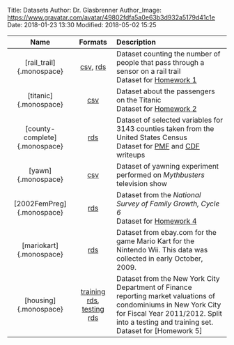 Title: Datasets
Author: Dr. Glasbrenner
Author_Image: https://www.gravatar.com/avatar/49802fdfa5a0e63b3d932a5179d41c1e
Date: 2018-01-23 13:30
Modified: 2018-05-02 15:25

| Name                          | Formats                                                            | Description                                                                                                                                                                                                       |
| :----------------------:      | :-----------------------------------------------:                  | :--------------------------------------------------------------------------------------------------------------                                                                                                   |
| [rail_trail]{.monospace}      | [csv][rail-csv], [rds][rail-rds]                                   | Dataset counting the number of people that pass through a sensor on a rail trail <br> Dataset for [Homework 1]                                                                                                    |
| [titanic]{.monospace}         | [csv][rail-csv]                                                    | Dataset about the passengers on the Titanic <br> Dataset for [Homework 2]                                                                                                                                         |
| [county-complete]{.monospace} | [rds][county-complete-rds]                                         | Dataset of selected variables for 3143 counties taken from the United States Census <br> Dataset for [PMF] and [CDF] writeups                                                                                     |
| [yawn]{.monospace}            | [csv][yawn-csv]                                                    | Dataset of yawning experiment performed on *Mythbusters* television show                                                                                                                                          |
| [2002FemPreg]{.monospace}     | [rds][nsfg6-rds]                                                   | Dataset from the *National Survey of Family Growth, Cycle 6* <br>  Dataset for [Homework 4]                                                                                                                       |
| [mariokart]{.monospace}       | [rds][mariokart-rds]                                               | Dataset from ebay.com for the game Mario Kart for the Nintendo Wii. This data was collected in early October, 2009.                                                                                               |
| [housing]{.monospace}         | [training rds][housing-train-rds], [testing rds][housing-test-rds] | Dataset from the New York City Department of Finance reporting market valuations of condominiums in New York City for Fiscal Year 2011/2012. Split into a testing and training set. <br> Dataset for [Homework 5] |

[rail-csv]:            /files/datasets/rail_trail.csv
[rail-rds]:            /files/datasets/rail_trail.rds
[titanic-csv]:         /files/datasets/titanic_dataset.csv
[county-complete-rds]: /files/datasets/county_complete.rds
[yawn-csv]:            /files/datasets/yawn.csv
[nsfg6-rds]:           /files/datasets/2002FemPreg.rds
[mariokart-rds]:       /files/datasets/mariokart.rds
[housing-train-rds]:   /files/datasets/housing_train.rds
[housing-test-rds]:    /files/datasets/housing_test.rds
[Homework 1]:          /assignments/homework-1/
[Homework 2]:          /assignments/homework-2/
[Homework 4]:          /assignments/homework-4/
[Homework 4]:          /assignments/homework-5/
[PMF]:                 /materials/representing-distributions-pmf/
[CDF]:                 /materials/representing-distributions-cdf/
